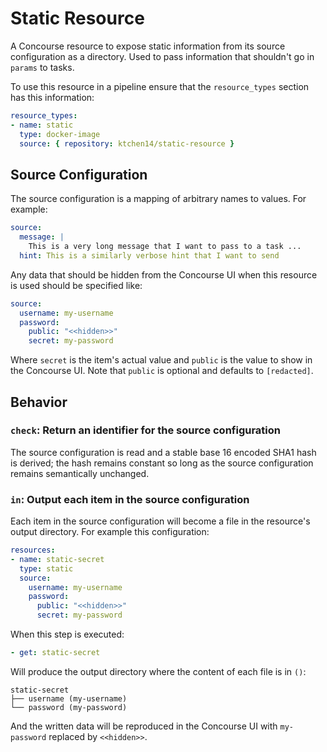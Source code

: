 # Static Resource

A Concourse resource to expose static information from its source configuration
as a directory. Used to pass information that shouldn't go in `params` to tasks.

To use this resource in a pipeline ensure that the `resource_types` section has
this information:

```yaml
resource_types:
- name: static
  type: docker-image
  source: { repository: ktchen14/static-resource }
```

## Source Configuration

The source configuration is a mapping of arbitrary names to values. For example:

```yaml
source: 
  message: |
    This is a very long message that I want to pass to a task ...
  hint: This is a similarly verbose hint that I want to send
```

Any data that should be hidden from the Concourse UI when this resource is used
should be specified like:

```yaml
source: 
  username: my-username
  password:
    public: "<<hidden>>"
    secret: my-password
```

Where `secret` is the item's actual value and `public` is the value to show in
the Concourse UI. Note that `public` is optional and defaults to `[redacted]`.

## Behavior

### `check`: Return an identifier for the source configuration

The source configuration is read and a stable base 16 encoded SHA1 hash is
derived; the hash remains constant so long as the source configuration remains
semantically unchanged.

### `in`: Output each item in the source configuration

Each item in the source configuration will become a file in the resource's
output directory. For example this configuration:

```yaml
resources:
- name: static-secret
  type: static
  source: 
    username: my-username
    password:
      public: "<<hidden>>"
      secret: my-password
```

When this step is executed:

```yaml
- get: static-secret
```

Will produce the output directory where the content of each file is in `()`:

```
static-secret
├── username (my-username)
└── password (my-password)
```

And the written data will be reproduced in the Concourse UI with `my-password`
replaced by `<<hidden>>`.
